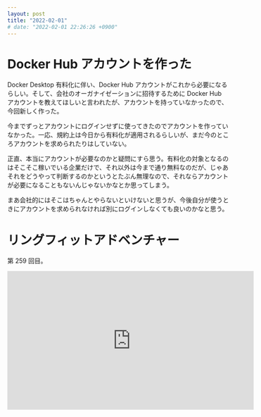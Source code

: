 ```yaml
---
layout: post
title: "2022-02-01"
# date: "2022-02-01 22:26:26 +0900"
---
```


# Docker Hub アカウントを作った
Docker Desktop 有料化に伴い、Docker Hub アカウントがこれから必要になるらしい。そして、会社のオーガナイゼーションに招待するために Docker Hub アカウントを教えてほしいと言われたが、アカウントを持っていなかったので、今回新しく作った。

今までずっとアカウントにログインせずに使ってきたのでアカウントを作っていなかった。一応、規約上は今日から有料化が適用されるらしいが、まだ今のところアカウントを求められたりはしていない。

正直、本当にアカウントが必要なのかと疑問にすら思う。有料化の対象となるのはそこそこ稼いでいる企業だけで、それ以外は今まで通り無料なのだが、じゃあそれをどうやって判断するのかというとたぶん無理なので、それならアカウントが必要になることもないんじゃないかなとか思ってしまう。

まあ会社的にはそこはちゃんとやらないといけないと思うが、今後自分が使うときにアカウントを求められなければ別にログインしなくても良いのかなと思う。



# リングフィットアドベンチャー
第 259 回目。

<iframe width="560" height="315" src="https://www.youtube.com/embed/LvxBJ3ETwww" title="YouTube video player" frameborder="0" allow="accelerometer; autoplay; clipboard-write; encrypted-media; gyroscope; picture-in-picture" allowfullscreen></iframe>







